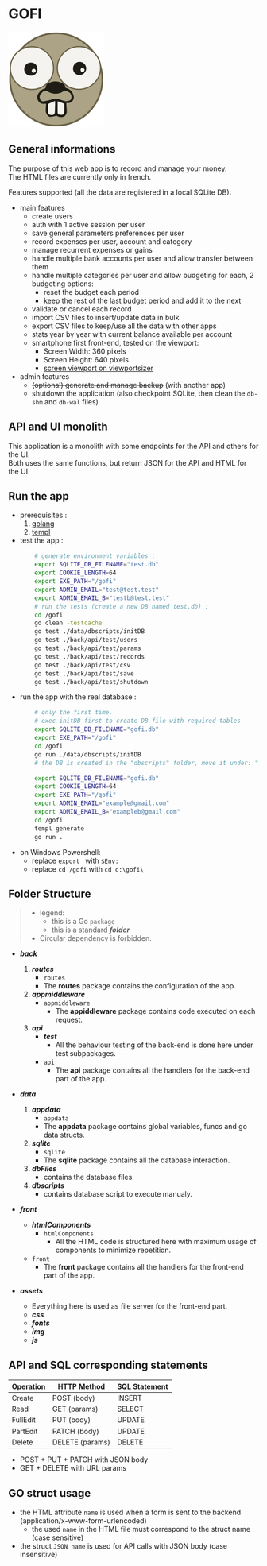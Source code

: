 # GOFI 
![Gopher](/assets/img/android-chrome-192x192.png)


## General informations
The purpose of this web app is to record and manage your money.  
The HTML files are currently only in french.

Features supported (all the data are registered in a local SQLite DB):
- main features
    - create users
    - auth with 1 active session per user
    - save general parameters preferences per user
    - record expenses per user, account and category
    - manage recurrent expenses or gains
    - handle multiple bank accounts per user and allow transfer between them
    - handle multiple categories per user and allow budgeting for each, 2 budgeting options:
        - reset the budget each period
        - keep the rest of the last budget period and add it to the next
    - validate or cancel each record
    - import CSV files to insert/update data in bulk
    - export CSV files to keep/use all the data with other apps
    - stats year by year with current balance available per account
    - smartphone first front-end, tested on the viewport:
        - Screen Width: 360 pixels
        - Screen Height: 640 pixels
        - [screen viewport on viewportsizer](https://viewportsizer.com/lite/)
- admin features
    - ~~(optional) generate and manage backup~~ (with another app)
    - shutdown the application (also checkpoint SQLite, then clean the `db-shm` and `db-wal` files)


## API and UI monolith
This application is a monolith with some endpoints for the API and others for the UI.  
Both uses the same functions, but return JSON for the API and HTML for the UI.


## Run the app
- prerequisites : 
    1. [golang](https://go.dev/doc/install)
    2. [templ](https://templ.guide/quick-start/installation)
- test the app :
    ```bash
        # generate environment variables :
        export SQLITE_DB_FILENAME="test.db"
        export COOKIE_LENGTH=64
        export EXE_PATH="/gofi"
        export ADMIN_EMAIL="test@test.test"
        export ADMIN_EMAIL_B="testb@test.test"
        # run the tests (create a new DB named test.db) :
        cd /gofi
        go clean -testcache
        go test ./data/dbscripts/initDB
        go test ./back/api/test/users
        go test ./back/api/test/params
        go test ./back/api/test/records
        go test ./back/api/test/csv
        go test ./back/api/test/save
        go test ./back/api/test/shutdown
    ```
- run the app with the real database :
    ```bash
        # only the first time.
        # exec initDB first to create DB file with required tables
        export SQLITE_DB_FILENAME="gofi.db"
        export EXE_PATH="/gofi"
        cd /gofi
        go run ./data/dbscripts/initDB
        # the DB is created in the "dbscripts" folder, move it under: "data/dbFiles"
    ```
    ```bash
        export SQLITE_DB_FILENAME="gofi.db"
        export COOKIE_LENGTH=64
        export EXE_PATH="/gofi"
        export ADMIN_EMAIL="example@gmail.com"
        export ADMIN_EMAIL_B="exampleb@gmail.com"
        cd /gofi
        templ generate
        go run .
    ```
- on Windows Powershell:
    - replace `export ` with `$Env:`
    - replace `cd /gofi` with `cd c:\gofi\`


## Folder Structure
> - legend:
>   - this is a Go `package`
>   - this is a standard ***folder***
> - Circular dependency is forbidden.

- ***back***
    1. ***routes***
        - `routes`
        - The **routes** package contains the configuration of the app.
    2. ***appmiddleware***
        - `appmiddleware`
            - The **appiddleware** package contains code executed on each request.
    3. ***api***
        - ***test***
            - All the behaviour testing of the back-end is done here under test subpackages.
        - `api`
            - The **api** package contains all the handlers for the back-end part of the app.

- ***data***
    1. ***appdata*** 
        - `appdata`
        - The **appdata** package contains global variables, funcs and go data structs.
    2. ***sqlite***
        - `sqlite`
        - The **sqlite** package contains all the database interaction.
    3. ***dbFiles*** 
        - contains the database files.
    4. ***dbscripts*** 
        - contains database script to execute manualy.

- ***front***
    - ***htmlComponents***
        - `htmlComponents`
            - All the HTML code is structured here with maximum usage of components to minimize repetition.
    - `front`
        - The **front** package contains all the handlers for the front-end part of the app.

- ***assets***
    - Everything here is used as file server for the front-end part.
    - ***css***
    - ***fonts***
    - ***img***
    - ***js***


## API and SQL corresponding statements
Operation | HTTP Method     | SQL Statement
--------- | --------------- | -------------
Create    | POST (body)     | INSERT
Read      | GET (params)    | SELECT
FullEdit  | PUT (body)      | UPDATE
PartEdit  | PATCH (body)    | UPDATE
Delete    | DELETE (params) | DELETE

- POST + PUT + PATCH with JSON body
- GET + DELETE with URL params


## GO struct usage
- the HTML attribute `name` is used when a form is sent to the backend (application/x-www-form-urlencoded)
    - the used `name` in the HTML file must correspond to the struct name (case sensitive)
- the struct `JSON name` is used for API calls with JSON body (case insensitive)
